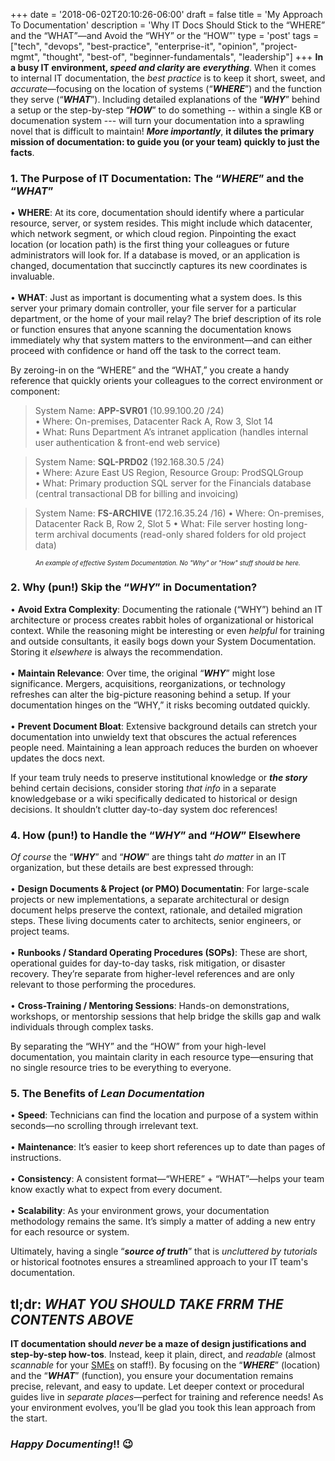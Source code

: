 +++
date = '2018-06-02T20:10:26-06:00'
draft = false
title = 'My Approach To Documentation'
description = 'Why IT Docs Should Stick to the “WHERE” and the “WHAT”—and Avoid the “WHY” or the “HOW”'
type = 'post'
tags = ["tech", "devops", "best-practice", "enterprise-it", "opinion", "project-mgmt", "thought", "best-of", "beginner-fundamentals", "leadership"]
+++
**In a busy IT environment, *speed and clarity* are** ***everything***. When it comes to internal IT documentation, the *best practice* is to keep it short, sweet, and *accurate*—focusing on the location of systems (“***WHERE***”) and the function they serve (“***WHAT***”). Including detailed explanations of the “***WHY***” behind a setup or the step-by-step “***HOW***” to do something -- within a single KB or documenation system --- will turn your documentation into a sprawling novel that is difficult to maintain! ***More importantly***, **it dilutes the primary mission of documentation: to guide you (or your team) quickly to just the facts**.

### 1. The Purpose of IT Documentation: The “*WHERE*” and the “*WHAT*”
•	**WHERE**: At its core, documentation should identify where a particular resource, server, or system resides. This might include which datacenter, which network segment, or which cloud region. Pinpointing the exact location (or location path) is the first thing your colleagues or future administrators will look for. If a database is moved, or an application is changed, documentation that succinctly captures its new coordinates is invaluable. <br /><br />
•	**WHAT**: Just as important is documenting what a system does. Is this server your primary domain controller, your file server for a particular department, or the home of your mail relay? The brief description of its role or function ensures that anyone scanning the documentation knows immediately why that system matters to the environment—and can either proceed with confidence or hand off the task to the correct team. <br />

By zeroing-in on the “WHERE” and the “WHAT,” you create a handy reference that quickly orients your colleagues to the correct environment or component: <br />

>System Name: **APP-SVR01** (10.99.100.20 /24) <br />
>•	Where: On-premises, Datacenter Rack A, Row 3, Slot 14 <br />
>•	What: Runs Department A’s intranet application (handles internal user authentication & front-end web service) <br />

>System Name: **SQL-PRD02** (192.168.30.5 /24) <br />
>•	Where: Azure East US Region, Resource Group: ProdSQLGroup <br />
>•	What: Primary production SQL server for the Financials database (central transactional DB for billing and invoicing) <br />

>System Name: **FS-ARCHIVE** (172.16.35.24 /16)
>•	Where: On-premises, Datacenter Rack B, Row 2, Slot 5
>•	What: File server hosting long-term archival documents (read-only shared folders for old project data)

<div style="text-align: center; font-size: 10px;"><i>An example of effective System Documentation.  No "Why" or "How" stuff should be here. </i></div>

### 2. Why (pun!) Skip the “*WHY*” in Documentation?
•   **Avoid Extra Complexity**: Documenting the rationale (“WHY”) behind an IT architecture or process creates rabbit holes of organizational or historical context. While the reasoning might be interesting or even *helpful* for training and outside consultants, it easily bogs down your System Documentation.  Storing it *elsewhere* is always the recommendation. <br /><br />
•	**Maintain Relevance**: Over time, the original “***WHY***” might lose significance. Mergers, acquisitions, reorganizations, or technology refreshes can alter the big-picture reasoning behind a setup. If your documentation hinges on the “WHY,” it risks becoming outdated quickly. <br /><br />
•	**Prevent Document Bloat**: Extensive background details can stretch your documentation into unwieldy text that obscures the actual references people need. Maintaining a lean approach reduces the burden on whoever updates the docs next. <br />

If your team truly needs to preserve institutional knowledge or ***the story*** behind certain decisions, consider storing *that info* in a separate knowledgebase or a wiki specifically dedicated to historical or design decisions. It shouldn’t clutter day-to-day system doc references!

### 4. How (pun!) to Handle the “*WHY*” and “*HOW*” Elsewhere

*Of course* the “***WHY***” and “***HOW***” are things taht *do matter* in an IT organization, but these details are best expressed through: <br /> <br />
•	**Design Documents & Project (or PMO) Documentatin**: For large-scale projects or new implementations, a separate architectural or design document helps preserve the context, rationale, and detailed migration steps. These living documents cater to architects, senior engineers, or project teams. <br /> <br />
•	**Runbooks / Standard Operating Procedures (SOPs)**: These are short, operational guides for day-to-day tasks, risk mitigation, or disaster recovery. They’re separate from higher-level references and are only relevant to those performing the procedures. <br /> <br />
•	**Cross-Training / Mentoring Sessions**: Hands-on demonstrations, workshops, or mentorship sessions that help bridge the skills gap and walk individuals through complex tasks. <br />

By separating the “WHY” and the “HOW” from your high-level documentation, you maintain clarity in each resource type—ensuring that no single resource tries to be everything to everyone.

### 5. The Benefits of *Lean Documentation*
•	**Speed**: Technicians can find the location and purpose of a system within seconds—no scrolling through irrelevant text. <br /> <br />
•	**Maintenance**: It’s easier to keep short references up to date than pages of instructions. <br /> <br />
•	**Consistency**: A consistent format—“WHERE” + “WHAT”—helps your team know exactly what to expect from every document. <br /> <br />
•	**Scalability**: As your environment grows, your documentation methodology remains the same. It’s simply a matter of adding a new entry for each resource or system. <br />

Ultimately, having a single “***source of truth***” that is *uncluttered by tutorials* or historical footnotes ensures a streamlined approach to your IT team's documentation.

## tl;dr: *WHAT YOU SHOULD TAKE FRRM THE CONTENTS ABOVE*

**IT documentation should *never* be a maze of design justifications and step-by-step how-tos**. Instead, keep it plain, direct, and *readable* (almost *scannable* for your [SMEs](https://en.wikipedia.org/wiki/Subject-matter_expert) on staff!). By focusing on the “***WHERE***” (location) and the “***WHAT***” (function), you ensure your documentation remains precise, relevant, and easy to update. Let deeper context or procedural guides live in *separate places*—perfect for training and reference needs! As your environment evolves, you’ll be glad you took this lean approach from the start. 

### *Happy Documenting*!! 😉